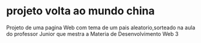 # projeto volta ao mundo china
 Projeto de uma pagina Web com tema de um pais aleatorio,sorteado na aula do professor Junior que mestra a Materia de Desenvolvimento Web 3
